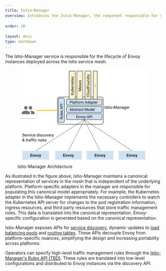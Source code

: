 ```yaml
---
title: Istio-Manager
overview: Introduces the Istio-Manager, the component responsible for managing a distributed deployment of Envoy proxies in the service mesh.
              
order: 10

layout: docs
type: markdown
---
```


The Istio-Manager service is responsible for the lifecycle of
Envoy instances deployed across the Istio service mesh.

<figure><img src="./img/manager/ManagerAdapters.svg" alt="Istio-Manager's overall architecture." title="Istio-Manager Architecture" />
<figcaption>Istio-Manager Architecture</figcaption></figure>

As illustrated in the figure above, Istio-Manager maintains a canonical representation of services in the
mesh that is independent of the underlying platform. Platform-specific
adapters in the manager are responsible for populating this canonical model
appropriately. For example, the Kubernetes adapter in the Istio-Manager
implements the necessary controllers to watch the Kubernetes API server for
changes to the pod registration information, ingress resources, and third
party resources that store traffic management rules. This data is
translated into the canonical representation. Envoy-specific configuration
is generated based on the canonical representation.

Istio-Manager exposes
APIs for [service discovery](https://lyft.github.io/envoy/docs/configuration/cluster_manager/sds_api.html), dynamic updates to [load balancing pools](https://lyft.github.io/envoy/docs/configuration/cluster_manager/cds.html) and
[routing tables](https://lyft.github.io/envoy/docs/configuration/http_conn_man/rds.html). These APIs decouple Envoy from
platform-specific nuances, simplifying the design and increasing
portability across platforms.

Operators can specify high-level traffic management rules through the
[Istio-Manager's Rules API (TBD)](). These rules are translated into low-level
configurations and distributed to Envoy instances via the discovery API.
